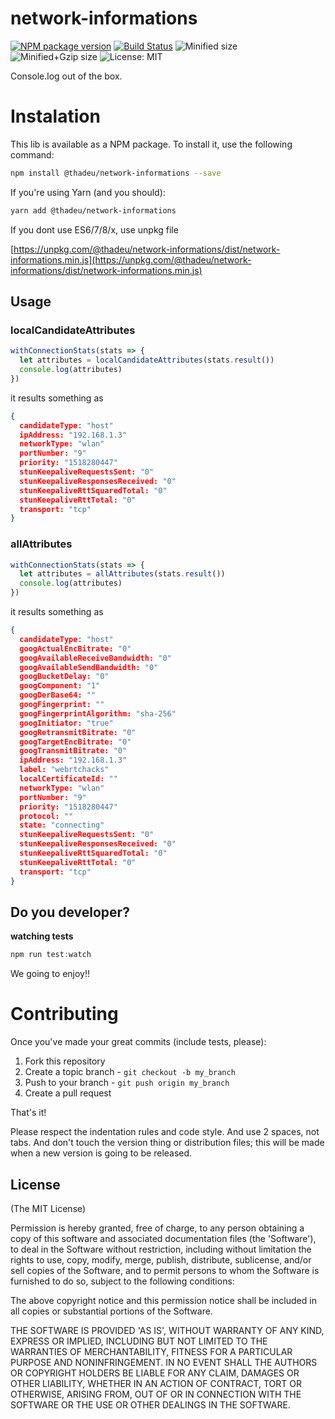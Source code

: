 # network-informations

[![NPM package version](https://img.shields.io/npm/v/@thadeu/network-informations.svg)](https://www.npmjs.com/package/@thadeu/network-informations)
[![Build Status](https://travis-ci.org/thadeu/network-informations.svg?branch=master)](https://travis-ci.org/thadeu/network-informations)
![Minified size](http://img.badgesize.io/thadeu/network-informations/master/dist/network-informations.min.js.svg?label=min+size)
![Minified+Gzip size](http://img.badgesize.io/thadeu/network-informations/master/dist/network-informations.min.js.svg?compression=gzip&label=min%2Bgzip+size)
![License: MIT](https://img.shields.io/npm/l/@thadeu/network-informations.svg)

Console.log out of the box.

# Instalation
This lib is available as a NPM package. To install it, use the following command:

```bash
npm install @thadeu/network-informations --save
```

If you're using Yarn (and you should):

```bash
yarn add @thadeu/network-informations
```

If you dont use ES6/7/8/x, use unpkg file

[https://unpkg.com/@thadeu/network-informations/dist/network-informations.min.js](https://unpkg.com/@thadeu/network-informations/dist/network-informations.min.js)

## Usage

### localCandidateAttributes

```js
withConnectionStats(stats => {
  let attributes = localCandidateAttributes(stats.result())
  console.log(attributes)
})
```

it results something as

```json
{
  candidateType: "host"
  ipAddress: "192.168.1.3"
  networkType: "wlan"
  portNumber: "9"
  priority: "1518280447"
  stunKeepaliveRequestsSent: "0"
  stunKeepaliveResponsesReceived: "0"
  stunKeepaliveRttSquaredTotal: "0"
  stunKeepaliveRttTotal: "0"
  transport: "tcp"
}
```

### allAttributes

```js
withConnectionStats(stats => {
  let attributes = allAttributes(stats.result())
  console.log(attributes)
})
```

it results something as

```json
{
  candidateType: "host"
  googActualEncBitrate: "0"
  googAvailableReceiveBandwidth: "0"
  googAvailableSendBandwidth: "0"
  googBucketDelay: "0"
  googComponent: "1"
  googDerBase64: ""
  googFingerprint: ""
  googFingerprintAlgorithm: "sha-256"
  googInitiator: "true"
  googRetransmitBitrate: "0"
  googTargetEncBitrate: "0"
  googTransmitBitrate: "0"
  ipAddress: "192.168.1.3"
  label: "webrtchacks"
  localCertificateId: ""
  networkType: "wlan"
  portNumber: "9"
  priority: "1518280447"
  protocol: ""
  state: "connecting"
  stunKeepaliveRequestsSent: "0"
  stunKeepaliveResponsesReceived: "0"
  stunKeepaliveRttSquaredTotal: "0"
  stunKeepaliveRttTotal: "0"
  transport: "tcp"
}
```


## Do you developer?

**watching tests**

```js
npm run test:watch
```

We going to enjoy!!

# Contributing

Once you've made your great commits (include tests, please):

1. Fork this repository
2. Create a topic branch - `git checkout -b my_branch`
3. Push to your branch - `git push origin my_branch`
4. Create a pull request

That's it!

Please respect the indentation rules and code style. And use 2 spaces, not tabs. And don't touch the version thing or distribution files; this will be made when a new version is going to be released.

## License
(The MIT License)

Permission is hereby granted, free of charge, to any person obtaining a copy of this software and associated documentation files (the 'Software'), to deal in the Software without restriction, including without limitation the rights to use, copy, modify, merge, publish, distribute, sublicense, and/or sell copies of the Software, and to permit persons to whom the Software is furnished to do so, subject to the following conditions:

The above copyright notice and this permission notice shall be included in all copies or substantial portions of the Software.

THE SOFTWARE IS PROVIDED 'AS IS', WITHOUT WARRANTY OF ANY KIND, EXPRESS OR IMPLIED, INCLUDING BUT NOT LIMITED TO THE WARRANTIES OF MERCHANTABILITY, FITNESS FOR A PARTICULAR PURPOSE AND NONINFRINGEMENT. IN NO EVENT SHALL THE AUTHORS OR COPYRIGHT HOLDERS BE LIABLE FOR ANY CLAIM, DAMAGES OR OTHER LIABILITY, WHETHER IN AN ACTION OF CONTRACT, TORT OR OTHERWISE, ARISING FROM, OUT OF OR IN CONNECTION WITH THE SOFTWARE OR THE USE OR OTHER DEALINGS IN THE SOFTWARE.
